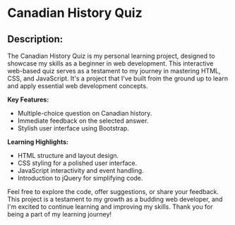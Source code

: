 # Canadian History Quiz

## Description:

The Canadian History Quiz is my personal learning project, designed to showcase my skills as a beginner in web development. This interactive web-based quiz serves as a testament to my journey in mastering HTML, CSS, and JavaScript. It's a project that I've built from the ground up to learn and apply essential web development concepts.

**Key Features:**
- Multiple-choice question on Canadian history.
- Immediate feedback on the selected answer.
- Stylish user interface using Bootstrap.

**Learning Highlights:**
- HTML structure and layout design.
- CSS styling for a polished user interface.
- JavaScript interactivity and event handling.
- Introduction to jQuery for simplifying code.

Feel free to explore the code, offer suggestions, or share your feedback. This project is a testament to my growth as a budding web developer, and I'm excited to continue learning and improving my skills. Thank you for being a part of my learning journey!

